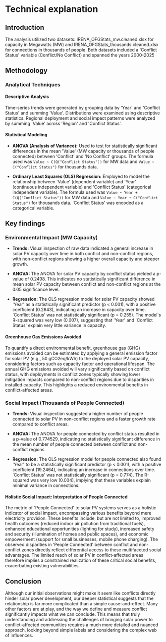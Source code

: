 # Technical explanation

## Introduction

The analysis utilized two datasets: IRENA_OFGStats_mw.cleaned.xlsx for capacity
in Megawatts (MW) and IRENA_OFGStats_thousands.cleaned.xlsx for connections in
thousands of people. Both datasets included a 'Conflict Status' variable
(Conflict/No Conflict) and spanned the years 2000-2025

## Methodology

### Analytical Techniques

#### Descriptive Analysis

Time-series trends were generated by grouping data
by 'Year' and 'Conflict Status' and summing 'Value'. Distributions were
examined using descriptive statistics. Regional deployment and social
impact patterns were analyzed by summing 'Value' across 'Region' and 'Conflict Status'.

#### Statistical Modeling

- **ANOVA (Analysis of Variance):** Used to test for statistically significant
  differences in the mean 'Value' (MW capacity or thousands of people connected)
  between 'Conflict' and 'No Conflict' groups. The formula used was
  `Value ~ C(Q("Conflict Status"))` for MW data and `Value ~ C("Conflict Status")`
  for thousands data.

- **Ordinary Least Squares (OLS) Regression:** Employed to model the relationship
between 'Value' (dependent variable) and 'Year' (continuous independent variable)
 and 'Conflict Status' (categorical independent variable). The formula used was
`Value ~ Year + C(Q("Conflict Status"))` for MW data and
`Value ~ Year + C("Conflict Status")` for thousands data.
'Conflict Status' was encoded as a categorical variable.

## Key findings

### Environmental Impact (MW Capacity)

- **Trends:** Visual inspection of raw data indicated a general increase in solar
PV capacity over time in both conflict and non-conflict regions, with non-conflict
regions showing a higher overall capacity and steeper growth.

- **ANOVA:** The ANOVA for solar PV capacity by conflict status yielded a p-value
of 0.2498. This indicates no statistically significant difference in mean solar
PV capacity between conflict and non-conflict regions at the 0.05 significance level.

- **Regression:** The OLS regression model for solar PV capacity showed 'Year'
as a statistically significant predictor (p < 0.001), with a positive coefficient
(0.2643), indicating an increase in capacity over time. 'Conflict Status' was
not statistically significant (p = 0.255). The model's R-squared was very low
(0.007), suggesting that 'Year' and 'Conflict Status' explain very little
variance in capacity.

#### Greenhouse Gas Emissions Avoided

To quantify a direct environmental benefit, greenhouse gas (GHG) emissions
avoided can be estimated by applying a general emission factor for solar PV
(e.g., 50 gCO2eq/kWh) to the deployed solar PV capacity, considering factors
such as capacity factor and operational lifespan. The annual GHG emissions
avoided will vary significantly based on conflict status, with deployments in conflict
zones typically showing lower mitigation impacts compared to non-conflict regions
due to disparities in installed capacity. This highlights a reduced environmental
benefits in conflict-affected areas.

### Social Impact (Thousands of People Connected)

- **Trends:** Visual inspection suggested a higher number of people connected
to solar PV in non-conflict regions and a faster growth rate compared
to conflict areas.

- **ANOVA:** The ANOVA for people connected by conflict status resulted in
a p-value of 0.774529, indicating no statistically significant difference in
the mean number of people connected between conflict and non-conflict regions.

- **Regression:** The OLS regression model for people connected also found 'Year'
to be a statistically significant predictor (p < 0.001), with a positive
coefficient (19.2464), indicating an increase in connections over time.
'Conflict Status' was not statistically significant (p = 0.774).
The R-squared was very low (0.004), implying that these variables
explain minimal variance in connections.

#### Holistic Social Impact: Interpretation of People Connected

The metric of 'People Connected' to solar PV systems serves as a holistic
indicator of social impact, encompassing various benefits beyond mere electricity
provision. These benefits include, but are not limited to, improved health outcomes
(reduced indoor air pollution from traditional fuels), enhanced educational
opportunities (lighting for study), increased safety and security
(illumination of homes and public spaces), and economic empowerment
(support for small businesses, mobile phone charging). The observed disparities
in 'People Connected' between conflict and non-conflict zones directly reflect
differential access to these multifaceted social advantages. The limited reach
of solar PV in conflict-affected areas therefore implies a constrained realization
of these critical social benefits, exacerbating existing vulnerabilities.

## Conclusion

Although our initial observations might make it seem like conflicts directly hinder
solar power development, our deeper statistical suggests that the
relationship is far more complicated than a simple cause-and-effect. Many other
factors are at play, and the way we define and measure conflict significantly
impacts what we can conclude. This means that truly understanding and addressing
the challenges of bringing solar power to conflict-affected communities requires
a much more detailed and nuanced approach, looking beyond simple labels and
considering the complex web of influences.

